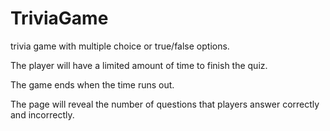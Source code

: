 # TriviaGame


 trivia game with multiple choice or true/false options.

 The player will have a limited amount of time to finish the quiz. 

 The game ends when the time runs out. 
 
 The page will reveal the number of questions that players answer correctly and incorrectly.
